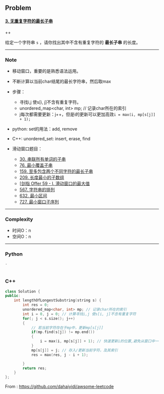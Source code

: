 ## Problem

#### [3. 无重复字符的最长子串](https://leetcode-cn.com/problems/longest-substring-without-repeating-characters/)

++

给定一个字符串 `s` ，请你找出其中不含有重复字符的 **最长子串** 的长度。

------

### Note

- 移动窗口，重要的是熟悉语法运用。
- 不断计算以当前char结尾的最长字符串，然后取max
- 步骤：
  - 寻找i,j 使s[i, j]不含有重复字符。
  - unordered_map<char, int> mp; // 记录char所在的索引
  - j每次都需要更新：j++，但是i的更新可以更加高效`i = max(i, mp[s[j]] + 1);`

- python: set的用法：add, remove
- C++: unordered_set: insert, erase, find
- 滑动窗口题目：
  - [30. 串联所有单词的子串](https://leetcode-cn.com/problems/substring-with-concatenation-of-all-words/)
  - [76. 最小覆盖子串](https://leetcode-cn.com/problems/minimum-window-substring/)
  - [159. 至多包含两个不同字符的最长子串](https://leetcode-cn.com/problems/longest-substring-with-at-most-two-distinct-characters/)
  - [209. 长度最小的子数组](https://leetcode-cn.com/problems/minimum-size-subarray-sum/)
  - [[剑指 Offer 59 - I. 滑动窗口的最大值](https://leetcode-cn.com/problems/sliding-window-maximum/)
  - [567. 字符串的排列](https://leetcode-cn.com/problems/permutation-in-string/)
  - [632. 最小区间](https://leetcode-cn.com/problems/smallest-range/)
  - [727. 最小窗口子序列](https://leetcode-cn.com/problems/minimum-window-subsequence/)

------

### Complexity

- 时间O：n
- 空间O：n

------

### Python

```python
-
        
```

### C++

```C++
class Solution {
public:
    int lengthOfLongestSubstring(string s) {
        int res = 0;
        unordered_map<char, int> mp; // 记录char所在的索引
        int i = 0, j = 0; // 计算寻找i,j 使s[i, j]不含有重复字符
        for(; j < s.size(); j++)
        {
            // 若当前字符存在于mp中，更新mp[s[j]]
            if(mp.find(s[j]) != mp.end())
            {
                i = max(i, mp[s[j]] + 1); // 快速更新i的位置,避免从窗口中一个个的删除加入
            }
            mp[s[j]] = j; // 存入/更新当前字符，及其索引
            res = max(res, j - i + 1);

        }
        return res;
    }
};
```



From : https://github.com/dahaiyidi/awsome-leetcode
